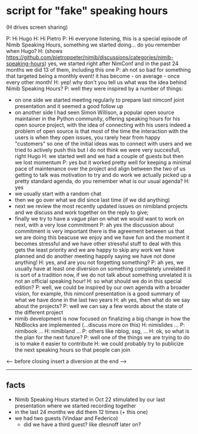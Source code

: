 # script for "fake" speaking hours

(H drives screen sharing)

P: Hi Hugo
H: Hi Pietro
P: Hi everyone listening, this is a special episode of Nimib Speaking Hours,
something we started doing... do you remember when Hugo?
H: (shows https://github.com/pietroppeter/nimib/discussions/categories/nimib-speaking-hours)
yes, we started right after NimConf and in the past 24 months we did 13 of them, including this one
P: ah not so bad for something that targeted being a monthly event! it has become - on average - once every other month!
H: yep! why don't you tell us what was the idea behind Nimib Speaking Hours?
P: well they were inspired by a number of things:
- on one side we started meeting regularly to prepare last nimconf joint presentation and it seemed a good follow up
- on another side I had seen Simon Willison, a popular open source maintainer in the Python community, offering
speaking hours for his open source project, with the idea of connecting with his users
indeed a problem of open source is that most of the time the interaction with the users is when
they open issues, you rarely hear from happy "customers"
so one of the initial ideas was to connect with users and we tried to actively push this
but I do not think we were very succesfull, right Hugo
H: we started well and we had a couple of guests but then we lost momentum
P: yes but it worked pretty well for keeping a minimal pace of maintenance over the project and align between the two of us
getting to talk was motivation to try and do work
we actually picked up a pretty standard agenda, do you remember what is our usual agenda?
H: yes
- we usually start with a random chat
- then we go over what we did since last time (if we did anything)
- next we review the most recently updated issues on nimibland projects
  and we discuss and work together on the reply to give;
- finally we try to have a vague plan on what we would want to work on next,
with a very lose commitment
P: ah yes the discussion about commitment is very important
there is the agreement between us that we are doing this beacuse we enjoy and we have fun
and the moment it becomes stressful and we have other stressful stuff to deal with this gets
the least priority and we are happy to skip any work we have planned and do another meeting
happily saying we have not done anything!
H: yes, and are you not forgetting something?
P: ah yes, we usually have at least one diversion on something completely unrelated
it is sort of a tradition now, if we do not talk about something unrelated it is not an official speaking hour!
H: so what should we do in this special edition?
P: well, we could be inspired by our own agenda with a broader vision,
for example, this nimconf presentation is a good summary of what we have done in the last two years
H: ah yes, then what do we say about the projects?
P: well we can say a few words about the state of the different project
- nimib development is now focused on finalizing a big change in how
the NbBlocks are implemented
(...discuss more on this)
H: nimislides ...
P: nimibook ...
H: nimibland ...
P: others like nblog, ssg, ...
H: ok, so what is the plan for the next future?
P: well one of the things we are trying to do is to make it easier to contribute
H: we could probably try to publicize the next speaking hours so that people can join

<-- before closing insert a diversion at the end -->

---
## facts

- Nimib Speaking Hours started in Oct 22 stimulated by our last presentation where we started recording together
- in the last 24 months we did them 12 times (+ this one)
- we had two guests (Vindaar and Federico)
  - did we have a third guest? like dlesnoff later on?